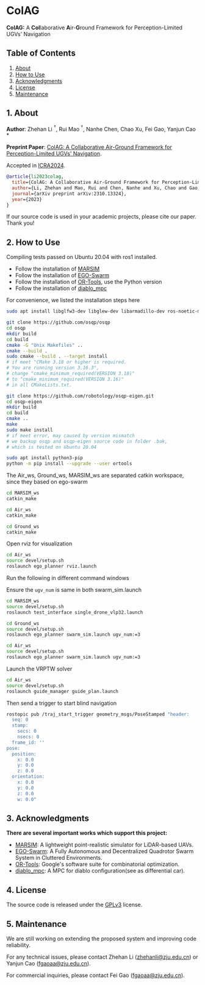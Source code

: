 # ColAG

**ColAG:** A **Col**laborative **A**ir-**G**round Framework for Perception-Limited UGVs' Navigation

## Table of Contents

1. [About](#1-about)
2. [How to Use](#2-how-to-use)
3. [Acknowledgments](#3-acknowledgments)
4. [License](#4-license)
5. [Maintenance](#5-maintenance)

## 1. About

**Author**: Zhehan Li $^\dagger$, Rui Mao $^\dagger$, Nanhe Chen, Chao Xu, Fei Gao, Yanjun Cao *

**Preprint Paper**: [ColAG: A Collaborative Air-Ground Framework for Perception-Limited UGVs' Navigation](https://arxiv.org/abs/2310.13324).

Accepted in [ICRA2024](https://2024.ieee-icra.org/).

```bib
@article{li2023colag,
  title={ColAG: A Collaborative Air-Ground Framework for Perception-Limited UGVs' Navigation},
  author={Li, Zhehan and Mao, Rui and Chen, Nanhe and Xu, Chao and Gao, Fei and Cao, Yanjun},
  journal={arXiv preprint arXiv:2310.13324},
  year={2023}
}
```

If our source code is used in your academic projects, please cite our paper. Thank you!

## 2. How to Use

Compiling tests passed on Ubuntu 20.04 with ros1 installed.

- Follow the installation of [MARSIM](https://github.com/hku-mars/MARSIM)
- Follow the installation of [EGO-Swarm](https://github.com/ZJU-FAST-Lab/ego-planner-swarm)
- Follow the installation of [OR-Tools](https://github.com/google/or-tools), use the Python version
- Follow the installation of [diablo_mpc](https://github.com/GaoLon/diablo_mpc)

For convenience, we listed the installation steps here

```sh
sudo apt install libglfw3-dev libglew-dev libarmadillo-dev ros-noetic-mavros

git clone https://github.com/osqp/osqp
cd osqp
mkdir build
cd build
cmake -G "Unix Makefiles" .. 
cmake --build .
sudo cmake --build . --target install
# if meet "CMake 3.18 or higher is required. 
# You are running version 3.16.3", 
# change "cmake_minimum_required(VERSION 3.18)" 
# to "cmake_minimum_required(VERSION 3.16)"
# in all CMakeLists.txt.

git clone https://github.com/robotology/osqp-eigen.git
cd osqp-eigen
mkdir build
cd build
cmake ..
make
sudo make install
# if meet error, may caused by version mismatch
# we backup osqp and osqp-eigen source code in folder .bak,
# which is tested on Ubuntu 20.04

sudo apt install python3-pip
python -m pip install --upgrade --user ortools
```

The Air_ws, Ground_ws, MARSIM_ws are separated catkin workspace, since they based on ego-swarm

```sh
cd MARSIM_ws
catkin_make
```

```sh
cd Air_ws
catkin_make
```

```sh
cd Ground_ws
catkin_make
```

Open rviz for visualization

```sh
cd Air_ws
source devel/setup.sh
roslaunch ego_planner rviz.launch
```

Run the following in different command windows

Ensure the `ugv_num` is same in both swarm_sim.launch

```sh
cd MARSIM_ws
source devel/setup.sh
roslaunch test_interface single_drone_vlp32.launch
```

```sh
cd Ground_ws
source devel/setup.sh
roslaunch ego_planner swarm_sim.launch ugv_num:=3
```

```sh
cd Air_ws
source devel/setup.sh
roslaunch ego_planner swarm_sim.launch ugv_num:=3
```

Launch the VRPTW solver

```sh
cd Air_ws
source devel/setup.sh
roslaunch guide_manager guide_plan.launch
```

Then send a trigger to start blind navigation

```sh
rostopic pub /traj_start_trigger geometry_msgs/PoseStamped "header:
  seq: 0
  stamp:
    secs: 0
    nsecs: 0
  frame_id: ''
pose:
  position:
    x: 0.0
    y: 0.0
    z: 0.0
  orientation:
    x: 0.0
    y: 0.0
    z: 0.0
    w: 0.0"
```

## 3. Acknowledgments

**There are several important works which support this project:**

- [MARSIM](https://github.com/hku-mars/MARSIM): A lightweight point-realistic simulator for LiDAR-based UAVs.
- [EGO-Swarm](https://github.com/ZJU-FAST-Lab/ego-planner-swarm): A Fully Autonomous and Decentralized Quadrotor Swarm System in Cluttered Environments.
- [OR-Tools](https://github.com/google/or-tools): Google's software suite for combinatorial optimization.
- [diablo_mpc](https://github.com/GaoLon/diablo_mpc): A MPC for diablo configuration(see as differential car).

## 4. License

The source code is released under the [GPLv3](https://www.gnu.org/licenses/) license.

## 5. Maintenance

We are still working on extending the proposed system and improving code reliability.

For any technical issues, please contact Zhehan Li (<zhehanli@zju.edu.cn>) or Yanjun Cao (<fgaoaa@zju.edu.cn>).

For commercial inquiries, please contact Fei Gao (<fgaoaa@zju.edu.cn>).
